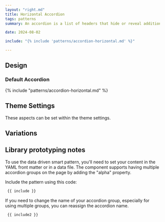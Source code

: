 ```yaml
---
layout: "right.md"
title: Horizontal Accordion
tags: patterns
summary: An accordion is a list of headers that hide or reveal additional content when selected.

date: 2024-08-02

include: "{% include 'patterns/accordion-horizontal.md' %}"

---
```


## Design
### Default Accordion

{% include "patterns/accordion-horizontal.md" %}


## Theme Settings
These aspects can be set within the theme settings.

## Variations


## Library prototyping notes
To use the data driven smart pattern, you'll need to set your content in the YAML front matter or in a data file. The component supports having multiple accordion groups on the page by adding the "alpha" property.


Include the pattern using this code:

``` markdown
 {{ include }}
```

If you need to change the name of your accordion group, especially for using multiple groups, you can reassign the accordion name.

``` markdown
 {{ include2 }}
```
